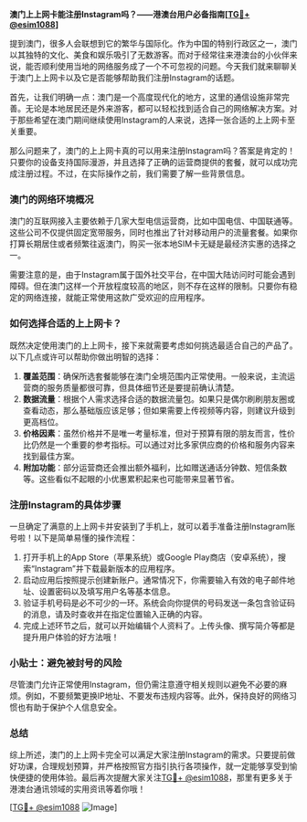**澳门上上网卡能注册Instagram吗？——港澳台用户必备指南[[TG💪+ @esim1088](https://t.me/s/esim1088)]**

提到澳门，很多人会联想到它的繁华与国际化。作为中国的特别行政区之一，澳门以其独特的文化、美食和娱乐吸引了无数游客。而对于经常往来港澳台的小伙伴来说，能否顺利使用当地的网络服务成了一个不可忽视的问题。今天我们就来聊聊关于澳门上上网卡以及它是否能够帮助我们注册Instagram的话题。

首先，让我们明确一点：澳门是一个高度现代化的地方，这里的通信设施非常完善。无论是本地居民还是外来游客，都可以轻松找到适合自己的网络解决方案。对于那些希望在澳门期间继续使用Instagram的人来说，选择一张合适的上上网卡至关重要。

那么问题来了，澳门的上上网卡真的可以用来注册Instagram吗？答案是肯定的！只要你的设备支持国际漫游，并且选择了正确的运营商提供的套餐，就可以成功完成注册过程。不过，在实际操作之前，我们需要了解一些背景信息。

### 澳门的网络环境概况

澳门的互联网接入主要依赖于几家大型电信运营商，比如中国电信、中国联通等。这些公司不仅提供固定宽带服务，同时也推出了针对移动用户的流量套餐。如果你打算长期居住或者频繁往返澳门，购买一张本地SIM卡无疑是最经济实惠的选择之一。

需要注意的是，由于Instagram属于国外社交平台，在中国大陆访问时可能会遇到障碍。但在澳门这样一个开放程度较高的地区，则不存在这样的限制。只要你有稳定的网络连接，就能正常使用这款广受欢迎的应用程序。

### 如何选择合适的上上网卡？

既然决定使用澳门的上上网卡，接下来就需要考虑如何挑选最适合自己的产品了。以下几点或许可以帮助你做出明智的选择：

1. **覆盖范围**：确保所选套餐能够在澳门全境范围内正常使用。一般来说，主流运营商的服务质量都很可靠，但具体细节还是要提前确认清楚。
2. **数据流量**：根据个人需求选择合适的数据流量包。如果只是偶尔刷刷朋友圈或查看动态，那么基础版应该足够；但如果需要上传视频等内容，则建议升级到更高档位。
3. **价格因素**：虽然价格并不是唯一考量标准，但对于预算有限的朋友而言，性价比仍然是一个重要的参考指标。可以通过对比多家供应商的价格和服务内容来找到最佳方案。
4. **附加功能**：部分运营商还会推出额外福利，比如赠送通话分钟数、短信条数等。这些看似不起眼的小优惠累积起来也可能带来显著节省。

### 注册Instagram的具体步骤

一旦确定了满意的上上网卡并安装到了手机上，就可以着手准备注册Instagram账号啦！以下是简单易懂的操作流程：

1. 打开手机上的App Store（苹果系统）或Google Play商店（安卓系统），搜索“Instagram”并下载最新版本的应用程序。
2. 启动应用后按照提示创建新账户。通常情况下，你需要输入有效的电子邮件地址、设置密码以及填写用户名等基本信息。
3. 验证手机号码是必不可少的一环。系统会向你提供的号码发送一条包含验证码的消息，请及时查收并在指定位置输入正确的内容。
4. 完成上述环节之后，就可以开始编辑个人资料了。上传头像、撰写简介等都是提升用户体验的好方法哦！

### 小贴士：避免被封号的风险

尽管澳门允许正常使用Instagram，但仍需注意遵守相关规则以避免不必要的麻烦。例如，不要频繁更换IP地址、不要发布违规内容等。此外，保持良好的网络习惯也有助于保护个人信息安全。

### 总结

综上所述，澳门的上上网卡完全可以满足大家注册Instagram的需求。只要提前做好功课，合理规划预算，并严格按照官方指引执行各项操作，就一定能够享受到愉快便捷的使用体验。最后再次提醒大家关注[TG💪+ @esim1088](https://t.me/s/esim1088)，那里有更多关于港澳台通讯领域的实用资讯等着你哦！

[[TG💪+ @esim1088](https://t.me/s/esim1088) ![Image](https://i.postimg.cc/4NQfJmqS/Snipaste-2025-05-13-00-14-12.png)]